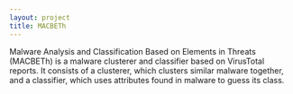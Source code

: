 ```yaml
---
layout: project
title: MACBETh
---
```


Malware Analysis and Classification Based on Elements in Threats (MACBETh) is a malware clusterer and classifier based
on VirusTotal reports. It consists of a clusterer, which clusters similar malware together, and a classifier, which uses
attributes found in malware to guess its class.
